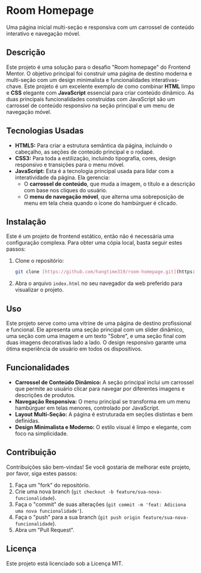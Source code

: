 # Room Homepage

Uma página inicial multi-seção e responsiva com um carrossel de conteúdo interativo e navegação móvel.

## Descrição

Este projeto é uma solução para o desafio "Room homepage" do Frontend Mentor. O objetivo principal foi construir uma página de destino moderna e multi-seção com um design minimalista e funcionalidades interativas-chave. Este projeto é um excelente exemplo de como combinar **HTML** limpo e **CSS** elegante com **JavaScript** essencial para criar conteúdo dinâmico. As duas principais funcionalidades construídas com JavaScript são um carrossel de conteúdo responsivo na seção principal e um menu de navegação móvel.

## Tecnologias Usadas

* **HTML5:** Para criar a estrutura semântica da página, incluindo o cabeçalho, as seções de conteúdo principal e o rodapé.
* **CSS3:** Para toda a estilização, incluindo tipografia, cores, design responsivo e transições para o menu móvel.
* **JavaScript:** Esta é a tecnologia principal usada para lidar com a interatividade da página. Ela gerencia:
    * O **carrossel de conteúdo**, que muda a imagem, o título e a descrição com base nos cliques do usuário.
    * O **menu de navegação móvel**, que alterna uma sobreposição de menu em tela cheia quando o ícone do hambúrguer é clicado.

## Instalação

Este é um projeto de frontend estático, então não é necessária uma configuração complexa. Para obter uma cópia local, basta seguir estes passos:

1.  Clone o repositório:
    ```bash
    git clone [https://github.com/hangtime319/room-homepage.git](https://github.com/hangtime319/room-homepage.git)
    ```
2.  Abra o arquivo `index.html` no seu navegador da web preferido para visualizar o projeto.

## Uso

Este projeto serve como uma vitrine de uma página de destino profissional e funcional. Ele apresenta uma seção principal com um slider dinâmico, uma seção com uma imagem e um texto "Sobre", e uma seção final com duas imagens decorativas lado a lado. O design responsivo garante uma ótima experiência de usuário em todos os dispositivos.

## Funcionalidades

* **Carrossel de Conteúdo Dinâmico:** A seção principal inclui um carrossel que permite ao usuário clicar para navegar por diferentes imagens e descrições de produtos.
* **Navegação Responsiva:** O menu principal se transforma em um menu hambúrguer em telas menores, controlado por JavaScript.
* **Layout Multi-Seção:** A página é estruturada em seções distintas e bem definidas.
* **Design Minimalista e Moderno:** O estilo visual é limpo e elegante, com foco na simplicidade.

## Contribuição

Contribuições são bem-vindas! Se você gostaria de melhorar este projeto, por favor, siga estes passos:

1.  Faça um "fork" do repositório.
2.  Crie uma nova branch (`git checkout -b feature/sua-nova-funcionalidade`).
3.  Faça o "commit" de suas alterações (`git commit -m 'feat: Adiciona uma nova funcionalidade'`).
4.  Faça o "push" para a sua branch (`git push origin feature/sua-nova-funcionalidade`).
5.  Abra um "Pull Request".

## Licença

Este projeto está licenciado sob a Licença MIT.
